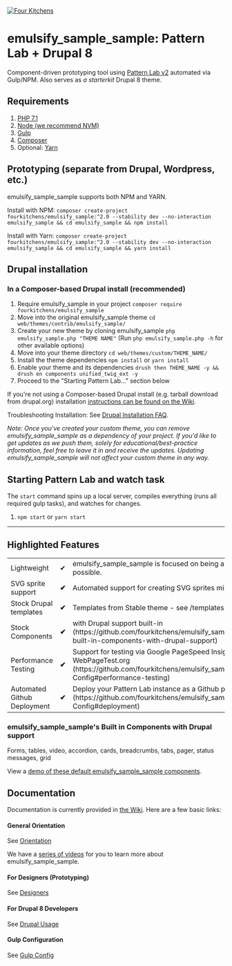[![Four Kitchens](https://img.shields.io/badge/4K-Four%20Kitchens-35AA4E.svg)](https://fourkitchens.com/)

# emulsify_sample_sample: Pattern Lab + Drupal 8

Component-driven prototyping tool using [Pattern Lab v2](http://patternlab.io/) automated via Gulp/NPM. Also serves as _a starterkit_ Drupal 8 theme.

## Requirements

1.  [PHP 7.1](http://www.php.net/)
2.  [Node (we recommend NVM)](https://github.com/creationix/nvm)
3.  [Gulp](http://gulpjs.com/)
4.  [Composer](https://getcomposer.org/)
5.  Optional: [Yarn](https://github.com/yarnpkg/yarn)

## Prototyping (separate from Drupal, Wordpress, etc.)

emulsify_sample_sample supports both NPM and YARN.

Install with NPM:
`composer create-project fourkitchens/emulsify_sample:^2.0 --stability dev --no-interaction emulsify_sample && cd emulsify_sample && npm install`

Install with Yarn:
`composer create-project fourkitchens/emulsify_sample:^2.0 --stability dev --no-interaction emulsify_sample && cd emulsify_sample && yarn install`

## Drupal installation

### In a Composer-based Drupal install (recommended)

1. Require emulsify_sample in your project `composer require fourkitchens/emulsify_sample`
2. Move into the original emulsify_sample theme `cd web/themes/contrib/emulsify_sample/`
3. Create your new theme by cloning emulsify_sample `php emulsify_sample.php "THEME NAME"` (Run `php emulsify_sample.php -h` for other available options)
4. Move into your theme directory `cd web/themes/custom/THEME_NAME/`
5. Install the theme dependencies `npm install` or `yarn install`
6. Enable your theme and its dependencies `drush then THEME_NAME -y && drush en components unified_twig_ext -y`
7. Proceed to the "Starting Pattern Lab…" section below

If you're not using a Composer-based Drupal install (e.g. tarball download from drupal.org) installation [instructions can be found on the Wiki](https://github.com/fourkitchens/emulsify_sample/wiki/Installation).

Troubleshooting Installation: See [Drupal Installation FAQ](https://github.com/fourkitchens/emulsify_sample/wiki/Installation#drupal-installation-faq).

_Note: Once you've created your custom theme, you can remove emulsify_sample_sample as a dependency of your project. If you'd like to get updates as we push them, solely for educational/best-practice information, feel free to leave it in and receive the updates. Updating emulsify_sample_sample will not affect your custom theme in any way._

## Starting Pattern Lab and watch task

The `start` command spins up a local server, compiles everything (runs all required gulp tasks), and watches for changes.

1.  `npm start` or `yarn start`

---

## Highlighted Features

<table><tbody>
<tr><td>Lightweight</td><td>✔</td><td>emulsify_sample_sample is focused on being as lightweight as possible.</td></tr>
<tr><td>SVG sprite support </td><td><strong>✔</strong></td><td>Automated support for creating SVG sprites mixins/classes.</td></tr>
<tr><td>Stock Drupal templates </td><td><strong>✔</strong></td><td>Templates from Stable theme - see /templates directory</td></tr>
<tr><td>Stock Components </td><td><strong>✔</strong></td><td>with Drupal support built-in (https://github.com/fourkitchens/emulsify_sample#emulsify_samples-built-in-components-with-drupal-support)</td></tr>
<tr><td>Performance Testing </td><td><strong>✔</strong></td><td>Support for testing via Google PageSpeed Insights and WebPageTest.org (https://github.com/fourkitchens/emulsify_sample/wiki/Gulp-Config#performance-testing)</td></tr>
<tr><td>Automated Github Deployment </td><td><strong>✔</strong></td><td>Deploy your Pattern Lab instance as a Github page (https://github.com/fourkitchens/emulsify_sample/wiki/Gulp-Config#deployment)</td></tr>
</tbody></table>

<h3 id="components">emulsify_sample_sample's Built in Components with Drupal support</h3>
Forms, tables, video, accordion, cards, breadcrumbs, tabs, pager, status messages, grid

View a [demo of these default emulsify_sample_sample components](https://fourkitchens.github.io/emulsify_sample/pattern-lab/public/).

## Documentation

Documentation is currently provided in [the Wiki](https://github.com/fourkitchens/emulsify_sample/wiki). Here are a few basic links:

#### General Orientation

See [Orientation](https://github.com/fourkitchens/emulsify_sample/wiki/Orientation)

We have a [series of videos](https://www.youtube.com/playlist?list=PLO9S6JjNqWsGMQLDfE8Ekt0ryrGa3g4km) for you to learn more about emulsify_sample_sample.

#### For Designers (Prototyping)

See [Designers](https://github.com/fourkitchens/emulsify_sample/wiki/For-Designers)

#### For Drupal 8 Developers

See [Drupal Usage](https://github.com/fourkitchens/emulsify_sample/wiki/Drupal-Usage)

#### Gulp Configuration

See [Gulp Config](https://github.com/fourkitchens/emulsify_sample/wiki/Gulp-Config)
